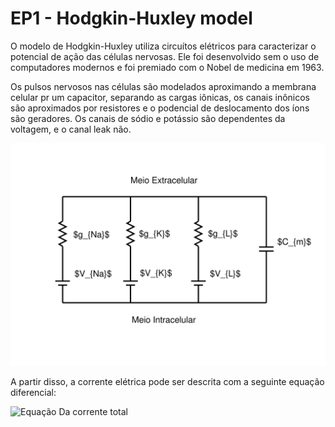 # EP1 - Hodgkin-Huxley model

O modelo de Hodgkin-Huxley utiliza circuítos elétricos para caracterizar o
potencial de ação das células nervosas.
Ele foi desenvolvido sem o uso de computadores modernos e foi premiado com o
Nobel de medicina em 1963.

Os pulsos nervosos nas células são modelados aproximando a membrana celular pr
um capacitor, separando as cargas iônicas, os canais inônicos são aproximados
por resistores e o podencial de deslocamento dos íons são geradores.
Os canais de sódio e potássio são dependentes da voltagem, e o canal leak não.

![Esquema do circuíto](figures/circuit.png)

A partir disso, a corrente elétrica pode ser descrita com a seguinte equação
diferencial:

![Equação Da corrente total](https://latex.codecogs.com/png.image?\dpi{110}&space;I_{total}&space;=&space;C_m&space;\frac{dV_m}{dt}&space;&plus;&space;g_K&space;(V_m-V_K)&space;&plus;&space;g_{Na}(V_m-V_{Na})&space;&plus;&space;g_L(V_m-V_L))
